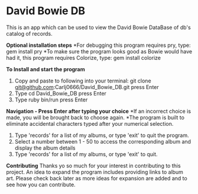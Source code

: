 # David Bowie DB

This is an app which can be used to view the David Bowie DataBase of db's catalog of records.

**Optional installation steps**
*For debugging this program requires pry, type: gem install pry
*To make sure the program looks good as Bowie would have had it, this program requires Colorize, type: gem install colorize

**To Install and start the program**
1) Copy and paste to following into your terminal: 
   git clone git@github.com:Carlj0666/David_Bowie_DB.git
   press Enter
2) Type cd David_Bowie_DB
   press Enter
3) Type ruby bin/run
   press Enter
   
**Navigation - Press Enter after typing your choice**
*If an incorrect choice is made, you will be brought back to choose again.
*The program is built to eliminate accidental characters typed after your numerical selection.
1) Type 'records' for a list of my albums, or type 'exit' to quit the program.
2) Select a number between 1 - 50 to access the corresponding album and display the album details
3) Type 'records' for a list of my albums, or type 'exit' to quit.

**Contributing**
Thanks yo so much for your interest in contributing to this project. An idea to expand the program includes providing links to album art. Please check back later as more ideas for expansion are added and to see how you can contribute.

